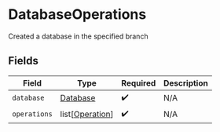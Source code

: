 # DatabaseOperations

Created a database in the specified branch


## Fields

| Field                                               | Type                                                | Required                                            | Description                                         |
| --------------------------------------------------- | --------------------------------------------------- | --------------------------------------------------- | --------------------------------------------------- |
| `database`                                          | [Database](../../models/shared/database.md)         | :heavy_check_mark:                                  | N/A                                                 |
| `operations`                                        | list[[Operation](../../models/shared/operation.md)] | :heavy_check_mark:                                  | N/A                                                 |